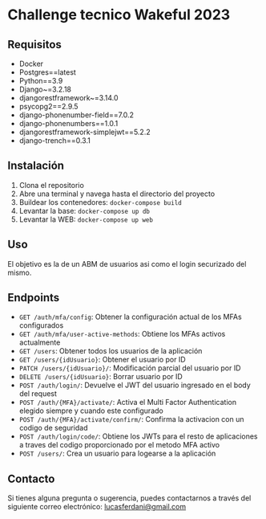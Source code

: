 # Challenge tecnico Wakeful 2023

## Requisitos

- Docker
- Postgres==latest
- Python==3.9
- Django~=3.2.18
- djangorestframework~=3.14.0
- psycopg2==2.9.5
- django-phonenumber-field==7.0.2
- django-phonenumbers==1.0.1
- djangorestframework-simplejwt==5.2.2
- django-trench==0.3.1

## Instalación

1. Clona el repositorio
2. Abre una terminal y navega hasta el directorio del proyecto
3. Buildear los contenedores: `docker-compose build`
4. Levantar la base: `docker-compose up db`
5. Levantar la WEB: `docker-compose up web`

## Uso

El objetivo es la de un ABM de usuarios asi como el login securizado del mismo.

## Endpoints

- `GET /auth/mfa/config`: Obtener la configuración actual de los MFAs configurados
- `GET /auth/mfa/user-active-methods`: Obtiene los MFAs activos actualmente
- `GET /users`: Obtener todos los usuarios de la aplicación
- `GET /users/{idUsuario}`: Obtener el usuario por ID
- `PATCH /users/{idUsuario}/`: Modificación parcial del usuario por ID
- `DELETE /users/{idUsuario}`: Borrar usuario por ID
- `POST /auth/login/`: Devuelve el JWT del usuario ingresado en el body del request
- `POST /auth/{MFA}/activate/`: Activa el Multi Factor Authentication elegido siempre y cuando este configurado
- `POST /auth/{MFA}/activate/confirm/`: Confirma la activacion con un codigo de seguridad
- `POST /auth/login/code/`: Obtiene los JWTs para el resto de aplicaciones a traves del codigo proporcionado por el metodo MFA activo
- `POST /users/`: Crea un usuario para logearse a la aplicación

## Contacto

Si tienes alguna pregunta o sugerencia, puedes contactarnos a través del siguiente correo electrónico: lucasferdani@gmail.com

